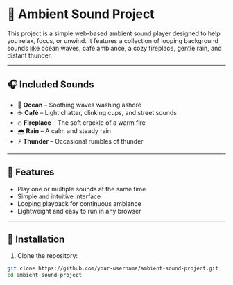 # 🌿 Ambient Sound Project

This project is a simple web-based ambient sound player designed to help you relax, focus, or unwind. It features a collection of looping background sounds like ocean waves, café ambiance, a cozy fireplace, gentle rain, and distant thunder.

---

## 🎧 Included Sounds

- 🌊 **Ocean** – Soothing waves washing ashore
- ☕ **Café** – Light chatter, clinking cups, and street sounds
- 🔥 **Fireplace** – The soft crackle of a warm fire
- 🌧️ **Rain** – A calm and steady rain
- ⚡ **Thunder** – Occasional rumbles of thunder

---

## 🚀 Features

- Play one or multiple sounds at the same time
- Simple and intuitive interface
- Looping playback for continuous ambiance
- Lightweight and easy to run in any browser

---

## 📂 Installation

1. Clone the repository:

```bash
git clone https://github.com/your-username/ambient-sound-project.git
cd ambient-sound-project
